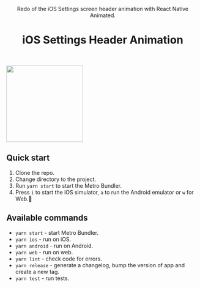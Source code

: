 <p align="center">Redo of the iOS Settings screen header animation with React Native Animated.</p>

<h1 align="center">iOS Settings Header Animation</h1>
<br>

<img src="./screen.gif" width="200"></img>

## Quick start

1. Clone the repo.
2. Change directory to the project.
3. Run `yarn start` to start the Metro Bundler.
4. Press `i` to start the iOS simulator, `a` to run the Android emulator or `w` for Web.📱

## Available commands

- `yarn start` - start Metro Bundler.
- `yarn ios` - run on iOS.
- `yarn android` - run on Android.
- `yarn web` - run on web.
- `yarn lint` - check code for errors.
- `yarn release` - generate a changelog, bump the version of app and create a new tag.
- `yarn test` - run tests.
